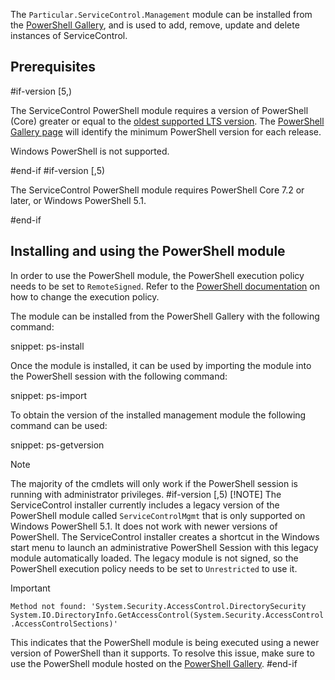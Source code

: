 The `Particular.ServiceControl.Management` module can be installed from the [PowerShell Gallery](https://www.powershellgallery.com/packages/Particular.ServiceControl.Management), and is used to add, remove, update and delete instances of ServiceControl.

## Prerequisites

#if-version [5,)

The ServiceControl PowerShell module requires a version of PowerShell (Core) greater or equal to the [oldest supported LTS version](https://learn.microsoft.com/en-us/powershell/scripting/install/powershell-support-lifecycle#powershell-end-of-support-dates). The [PowerShell Gallery page](https://www.powershellgallery.com/packages/Particular.ServiceControl.Management) will identify the minimum PowerShell version for each release.

Windows PowerShell is not supported.

#end-if
#if-version [,5)

The ServiceControl PowerShell module requires PowerShell Core 7.2 or later, or Windows PowerShell 5.1.

#end-if

## Installing and using the PowerShell module

In order to use the PowerShell module, the PowerShell execution policy needs to be set to `RemoteSigned`. Refer to the [PowerShell documentation](https://learn.microsoft.com/en-us/powershell/module/microsoft.powershell.security/set-executionpolicy) on how to change the execution policy.

The module can be installed from the PowerShell Gallery with the following command:

snippet: ps-install

Once the module is installed, it can be used by importing the module into the PowerShell session with the following command:

snippet: ps-import

To obtain the version of the installed management module the following command can be used:

snippet: ps-getversion

> [!NOTE]
> The majority of the cmdlets will only work if the PowerShell session is running with administrator privileges.
#if-version [,5)
> [!NOTE]
> The ServiceControl installer currently includes a legacy version of the PowerShell module called `ServiceControlMgmt` that is only supported on Windows PowerShell 5.1. It does not work with newer versions of PowerShell. The ServiceControl installer creates a shortcut in the Windows start menu to launch an administrative PowerShell Session with this legacy module automatically loaded. The legacy module is not signed, so the PowerShell execution policy needs to be set to `Unrestricted` to use it.

> [!IMPORTANT]
> `Method not found: 'System.Security.AccessControl.DirectorySecurity System.IO.DirectoryInfo.GetAccessControl(System.Security.AccessControl.AccessControlSections)'`
>
> This indicates that the PowerShell module is being executed using a newer version of PowerShell than it supports. To resolve this issue, make sure to use the PowerShell module hosted on the [PowerShell Gallery](https://www.powershellgallery.com/packages/Particular.ServiceControl.Management/).
#end-if
